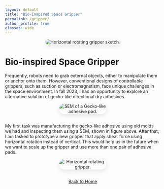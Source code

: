 ```yaml
---
layout: default
title: "Bio-inspired Space Gripper"
permalink: /gripper/
author_profile: true
classes: wide
---
```


<div style="text-align: center; margin-bottom: 30px;">
  <img src="{{ site.baseurl }}/assets/images/gecko_gripper-sketches.jpg" alt="Horizontal rotating gripper sketch." style="max-width: 100%; height: auto; border-radius: 15px; box-shadow: 0 5px 15px rgba(0, 0, 0, 0.1);">
</div>

# Bio-inspired Space Gripper

Frequently, robots need to grab external objects, either to manipulate them or anchor onto them. However, conventional designs of controllable grippers, such as suction or electromagnetism, face unique challenges in the space environment. In fall 2023, I had an opportunity to explore an alternative solution of gecko-like directional dry adhesives. 

<div style="text-align: center; margin-bottom: 30px;">
  <img src="{{ site.baseurl }}/assets/images/Mold20004.jpg" alt="SEM of a Gecko-like adhesive pad." style="max-width: 30%; height: auto; border-radius: 15px; box-shadow: 0 5px 15px rgba(0, 0, 0, 0.1);">
</div>

My first task was manufacturing the gecko-like adhesive using old molds we had and inspecting them using a SEM, shown in figure above. After that, I am tasked to prototype a new gripper that apply shear force using horizontal rotation instead of vertical. This would help us in the future when we want to scale up the gripper and use more than one pair of adhesive pads.

<div style="text-align: center; margin-bottom: 30px;">
  <img src="{{ site.baseurl }}/assets/images/rotating-gripper-render.png" alt="Horizontal rotating gripper." style="max-width: 30%; height: auto; border-radius: 15px; box-shadow: 0 5px 15px rgba(0, 0, 0, 0.1);">
</div>

<div style="text-align: center; margin-top: 30px;">
  <a href="{{ site.baseurl }}/" class="btn btn-home">Back to Home</a>
</div>

